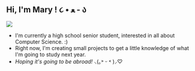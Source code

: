 ## **Hi, I'm Mary ! ૮ • ﻌ - ა**
![](https://i.imgur.com/0FAqfcf.gif)

- I'm currently a high school senior student, interested in all about Computer Science. :)
- Right now, I'm creating small projects to get a little knowledge of what I'm going to study next year. 
- _Hoping it's going to be abroad!_ ⸜(｡˃ ᵕ ˂ )⸝♡
